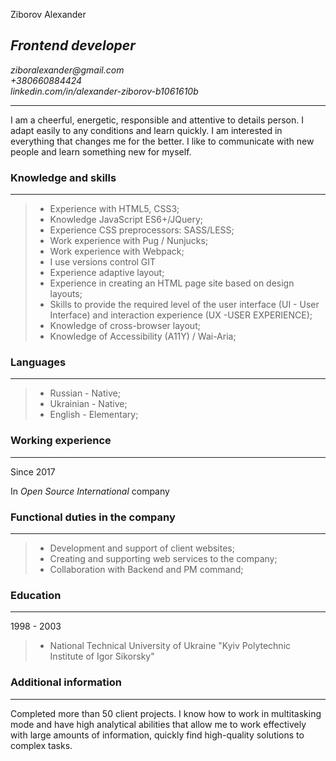 Ziborov Alexander
## _Frontend developer_

_ziboralexander@gmail.com_ <br>
_+380660884424_ <br>
_linkedin.com/in/alexander-ziborov-b1061610b_

---
I am a cheerful, energetic, responsible and attentive to details person. I adapt easily to any conditions and learn quickly. I am interested in everything that changes me for the better. I like to communicate with new people and learn something new for myself.

### Knowledge and skills

---
> - Experience with HTML5, CSS3;
> - Knowledge JavaScript ES6+/JQuery;
> - Experience CSS preprocessors: SASS/LESS;
> - Work experience with Pug / Nunjucks;
> - Work experience with Webpack;
> - I use versions control GIT
> - Experience adaptive layout;
> - Experience in creating an HTML page site based on design layouts;
> - Skills to provide the required level of the user interface (UI - User Interface) and interaction experience (UX -USER EXPERIENCE);
> - Knowledge of cross-browser layout;
> - Knowledge of Accessibility (A11Y) / Wai-Aria;

### Languages

---
> - Russian - Native;
> - Ukrainian - Native;
> - English - Elementary;

### Working experience

---
Since 2017

In *Open Source International* company


### Functional duties in the company

---
> - Development and support of client websites;
> - Creating and supporting web services to the company;
> - Collaboration with Backend and PM command;

### Education

---
1998 - 2003
> - National Technical University of Ukraine
"Kyiv Polytechnic Institute of Igor Sikorsky"
  

### Additional information

---
Completed more than 50 client projects. I know how to work in multitasking mode and have high analytical abilities that allow me to work effectively with large amounts of information, quickly find high-quality solutions to complex tasks.
